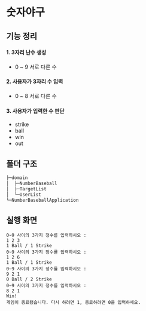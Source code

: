 # 숫자야구 
## 기능 정리
#### 1. 3자리 난수 생성  
- 0 ~ 9 서로 다른 수 
#### 2. 사용자가 3자리 수 입력
- 0 ~ 8 서로 다른 수 
#### 3. 사용자가 입력한 수 판단 
- strike
- ball
- win
- out

## 폴더 구조

```sh
├─domain
│  ├─NumberBaseball
│  ├─TargetList
│  └─UserList
└─NumberBaseballApplication
```
## 실행 화면
```
0~9 사이의 3가지 정수를 입력하시오 : 
1 2 3
1 Ball / 1 Strike
0~9 사이의 3가지 정수를 입력하시오 : 
1 2 6
1 Ball / 1 Strike
0~9 사이의 3가지 정수를 입력하시오 : 
9 2 1
0 Ball / 2 Strike
0~9 사이의 3가지 정수를 입력하시오 : 
8 2 1
Win!
게임이 종료됐습니다. 다시 하려면 1, 종료하려면 0을 입력하세요.
```
